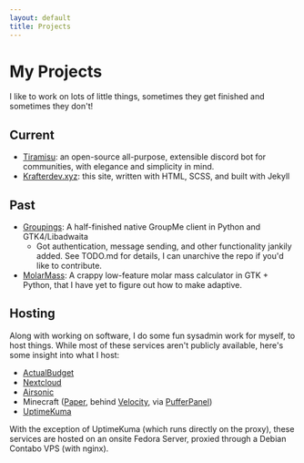 ```yaml
---
layout: default
title: Projects
---
```

# My Projects

I like to work on lots of little things, sometimes they get finished and sometimes they don't!

## Current

- [Tiramisu](https://github.com/RoseSMP/Tiramisu): an open-source all-purpose, extensible discord bot for communities, with elegance and simplicity in mind.
- [Krafterdev.xyz](https://github.com/TheKrafter/thekrafter.github.io): this site, written with HTML, SCSS, and built with Jekyll

## Past

- [Groupings](https://github.com/TheKrafter/Groupings): A half-finished native GroupMe client in Python and GTK4/Libadwaita
    - Got authentication, message sending, and other functionality jankily added. See TODO.md for details, I can unarchive the repo if you'd like to contribute.
- [MolarMass](https://github.com/TheKrafter/MolarMass): A crappy low-feature molar mass calculator in GTK + Python, that I have yet to figure out how to make adaptive.

## Hosting

Along with working on software, I do some fun sysadmin work for myself, to host things. While most of these services aren't publicly available, here's some insight into what I host:

- [ActualBudget](https://actualbudget.org/)
- [Nextcloud](https://nextcloud.com/)
- [Airsonic](https://airsonic.github.io/)
- Minecraft ([Paper](https://papermc.io/software/paper), behind [Velocity](https://papermc.io/software/velocity), via [PufferPanel](https://www.pufferpanel.com/))
- [UptimeKuma](https://uptime.kuma.pet/)

With the exception of UptimeKuma (which runs directly on the proxy), these services are hosted on an onsite Fedora Server, proxied through a Debian Contabo VPS (with nginx).
